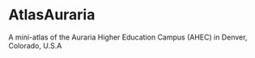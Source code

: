 # AtlasAuraria
A mini-atlas of the Auraria Higher Education Campus (AHEC) in Denver, Colorado, U.S.A
